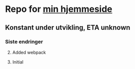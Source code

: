 # Repo for [min hjemmeside](https://ronneseth.no)

## Konstant under utvikling, ETA unknown


### Siste endringer

2. Added webpack

1. Initial
